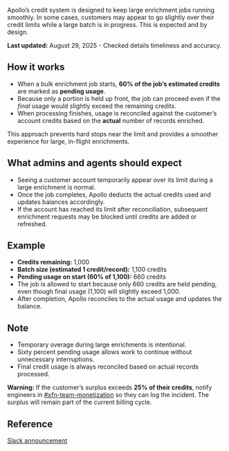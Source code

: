 <p>
  Apollo’s credit system is designed to keep large enrichment jobs running smoothly.
  In some cases, customers may appear to go slightly over their credit limits while
  a large batch is in progress. This is expected and by design.
</p>
<strong>Last updated:</strong> August 29, 2025 - Checked details timeliness and accuracy.
<h2 id="h_01K2HDYQRQXPA65BP8ZHW76ZTX">How it works</h2>
<ul class="check--list">
  <li>
    When a bulk enrichment job starts,
    <strong>60% of the job’s estimated credits</strong> are marked as
    <strong>pending usage</strong>.
  </li>
  <li>
    Because only a portion is held up front, the job can proceed even if the
    <em>final</em> usage would slightly exceed the remaining credits.
  </li>
  <li>
    When processing finishes, usage is reconciled against the customer’s account
    credits based on the <strong>actual</strong> number of records enriched.
  </li>
</ul>
<p class="tip--message">
  This approach prevents hard stops near the limit and provides a smoother experience
  for large, in-flight enrichments.
</p>
<h2 id="h_01K2HDYQRQYPCKSM6121XJKF51">What admins and agents should expect</h2>
<ul class="check--list">
  <li>
    Seeing a customer account temporarily appear over its limit during a large
    enrichment is normal.
  </li>
  <li>
    Once the job completes, Apollo deducts the actual credits used and updates
    balances accordingly.
  </li>
  <li>
    If the account has reached its limit after reconciliation, subsequent enrichment
    requests may be blocked until credits are added or refreshed.
  </li>
</ul>
<h2 id="h_01K2HDYQRQHWKGFJZKJJGV60NA">Example</h2>
<ul class="check--list">
  <li>
    <strong>Credits remaining:</strong> 1,000
  </li>
  <li>
    <strong>Batch size (estimated 1 credit/record):</strong> 1,100 credits
  </li>
  <li>
    <strong>Pending usage on start (60% of 1,100):</strong> 660 credits
  </li>
  <li>
    The job is allowed to start because only 660 credits are held pending, even
    though final usage (1,100) will slightly exceed 1,000.
  </li>
  <li>
    After completion, Apollo reconciles to the actual usage and updates the balance.
  </li>
</ul>
<h2 id="h_01K2HDYQRQ860TENZBPJZDGVJ5">Note</h2>
<ul class="check--list">
  <li>Temporary overage during large enrichments is intentional.</li>
  <li>
    Sixty percent pending usage allows work to continue without unnecessary interruptions.
  </li>
  <li>
    Final credit usage is always reconciled based on actual records processed.
  </li>
</ul>
<p class="warning--message">
  <strong>Warning:</strong> If the customer’s surplus exceeds
  <strong>25% of their credits</strong>, notify engineers in
  <a href="https://apolloio.slack.com/archives/C01BC294YHG" target="_blank" rel="noopener noreferrer">#xfn-team-monetization</a>
  so they can log the incident. The surplus will remain part of the current billing
  cycle.
</p>
<h2 id="h_01K2HE2Y1RH42WNQ54WQPS8PDN">Reference</h2>
<p>
  <a href="https://apolloio.slack.com/archives/C01BC294YHG/p1753980561102609" target="_blank" rel="noopener noreferrer">Slack announcement</a>
</p>